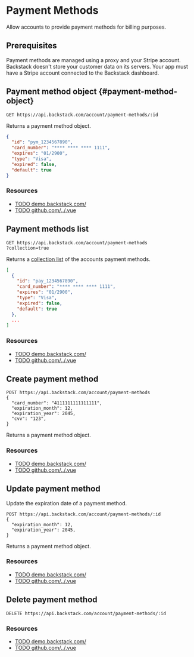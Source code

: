 # Payment Methods

Allow accounts to provide payment methods for billing purposes.


## Prerequisites

Payment methods are managed using a proxy and your Stripe account. Backstack doesn't store your customer data on its servers.
Your app must have a Stripe account connected to the Backstack dashboard.


## Payment method object {#payment-method-object}

```http request
GET https://api.backstack.com/account/payment-methods/:id
```

Returns a payment method object.

```json
{
  "id": "pym_1234567890",
  "card_number": "**** **** **** 1111",
  "expires": "01/2900",
  "type": "Visa",
  "expired": false,
  "default": true
}
```

### Resources

- [TODO demo.backstack.com/](https://demo.backstack.com/)
- [TODO github.com/../.vue](https://github.com/deloachtech/backstack-demo/blob/main/src/views/)



## Payment methods list

```http request
GET https://api.backstack.com/account/payment-methods
?collection=true
```

Returns a [collection list](lists.md#collection) of the accounts payment methods.

```json
[
  {
    "id": "pay_1234567890",
    "card_number": "**** **** **** 1111",
    "expires": "01/2900",
    "type": "Visa",
    "expired": false,
    "default": true
  },
  ...
]
```

### Resources

- [TODO demo.backstack.com/](https://demo.backstack.com/)
- [TODO github.com/../.vue](https://github.com/deloachtech/backstack-demo/blob/main/src/views/)



## Create payment method

```http request
POST https://api.backstack.com/account/payment-methods
{
  "card_number": "4111111111111111",
  "expiration_month": 12,
  "expiration_year": 2045,
  "cvv": "123",
}
```

Returns a payment method object.

### Resources

- [TODO demo.backstack.com/](https://demo.backstack.com/)
- [TODO github.com/../.vue](https://github.com/deloachtech/backstack-demo/blob/main/src/views/)



## Update payment method

Update the expiration date of a payment method.

```http request
POST https://api.backstack.com/account/payment-methods/:id
{
  "expiration_month": 12,
  "expiration_year": 2045,
}
```
Returns a payment method object.

<!--@include: includes/update-info.md-->

### Resources

- [TODO demo.backstack.com/](https://demo.backstack.com/)
- [TODO github.com/../.vue](https://github.com/deloachtech/backstack-demo/blob/main/src/views/)



## Delete payment method

```http request
DELETE https://api.backstack.com/account/payment-methods/:id
```

### Resources

- [TODO demo.backstack.com/](https://demo.backstack.com/)
- [TODO github.com/../.vue](https://github.com/deloachtech/backstack-demo/blob/main/src/views/)

